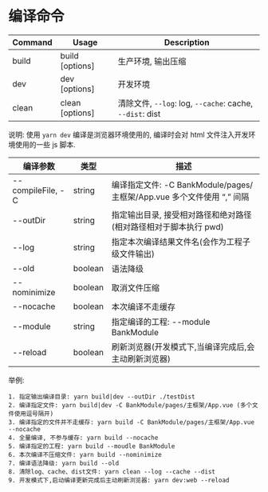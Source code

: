 # 编译命令

| Command | Usage | Description |
| ---- | ---- | ---- |
| build | build [options] | 生产环境, 输出压缩 |
| dev | dev [options] | 开发环境 |
| clean | clean [options] | 清除文件, `--log`: log, `--cache`: cache, `--dist`: dist |

说明: 使用 `yarn dev` 编译是浏览器环境使用的, 编译时会对 html 文件注入开发环境使用的一些 js 脚本.


| 编译参数 | 类型 | 描述 |
| ---- | ---- | ---- |
| --compileFile, -C | string | 编译指定文件: -C BankModule/pages/主框架/App.vue 多个文件使用 “,” 间隔 |
| --outDir | string | 指定输出目录, 接受相对路径和绝对路径 (相对路径相对于脚本执行 pwd) |
| --log | string | 指定本次编译结果文件名(会作为工程子级文件输出) |
| --old | boolean | 语法降级 |
| --nominimize | boolean | 取消文件压缩 |
| --nocache | boolean | 本次编译不走缓存 |
| --module | string | 指定编译的工程: --module BankModule |
| --reload | boolean | 刷新浏览器(开发模式下,当编译完成后,会主动刷新浏览器) |


举例:
```
1. 指定输出编译目录: yarn build|dev --outDir ./testDist
2. 编译指定文件: yarn build|dev -C BankModule/pages/主框架/App.vue (多个文件使用逗号隔开)
3. 编译指定的文件并不走缓存: yarn build -C BankModule/pages/主框架/App.vue --nocache
4. 全量编译, 不参与缓存: yarn build --nocache
5. 编译指定的工程: yarn build --moudle BankModule
6. 本次编译不压缩文件: yarn build --nominimize
7. 编译语法降级: yarn build --old
8. 清除log、cache、dist文件: yarn clean --log --cache --dist
9. 开发模式下,启动编译更新完成后主动刷新浏览器: yarn dev:web --reload
```
